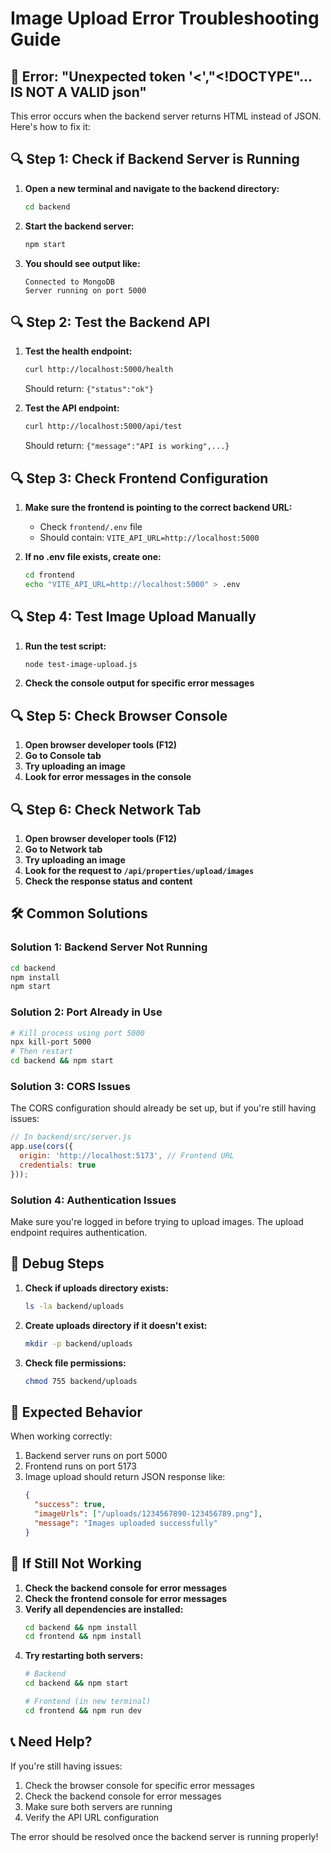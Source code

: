 # Image Upload Error Troubleshooting Guide

## 🚨 Error: "Unexpected token '<',"<!DOCTYPE"... IS NOT A VALID json"

This error occurs when the backend server returns HTML instead of JSON. Here's how to fix it:

## 🔍 **Step 1: Check if Backend Server is Running**

1. **Open a new terminal and navigate to the backend directory:**
   ```bash
   cd backend
   ```

2. **Start the backend server:**
   ```bash
   npm start
   ```

3. **You should see output like:**
   ```
   Connected to MongoDB
   Server running on port 5000
   ```

## 🔍 **Step 2: Test the Backend API**

1. **Test the health endpoint:**
   ```bash
   curl http://localhost:5000/health
   ```
   Should return: `{"status":"ok"}`

2. **Test the API endpoint:**
   ```bash
   curl http://localhost:5000/api/test
   ```
   Should return: `{"message":"API is working",...}`

## 🔍 **Step 3: Check Frontend Configuration**

1. **Make sure the frontend is pointing to the correct backend URL:**
   - Check `frontend/.env` file
   - Should contain: `VITE_API_URL=http://localhost:5000`

2. **If no .env file exists, create one:**
   ```bash
   cd frontend
   echo "VITE_API_URL=http://localhost:5000" > .env
   ```

## 🔍 **Step 4: Test Image Upload Manually**

1. **Run the test script:**
   ```bash
   node test-image-upload.js
   ```

2. **Check the console output for specific error messages**

## 🔍 **Step 5: Check Browser Console**

1. **Open browser developer tools (F12)**
2. **Go to Console tab**
3. **Try uploading an image**
4. **Look for error messages in the console**

## 🔍 **Step 6: Check Network Tab**

1. **Open browser developer tools (F12)**
2. **Go to Network tab**
3. **Try uploading an image**
4. **Look for the request to `/api/properties/upload/images`**
5. **Check the response status and content**

## 🛠️ **Common Solutions**

### Solution 1: Backend Server Not Running
```bash
cd backend
npm install
npm start
```

### Solution 2: Port Already in Use
```bash
# Kill process using port 5000
npx kill-port 5000
# Then restart
cd backend && npm start
```

### Solution 3: CORS Issues
The CORS configuration should already be set up, but if you're still having issues:
```javascript
// In backend/src/server.js
app.use(cors({ 
  origin: 'http://localhost:5173', // Frontend URL
  credentials: true 
}));
```

### Solution 4: Authentication Issues
Make sure you're logged in before trying to upload images. The upload endpoint requires authentication.

## 🔧 **Debug Steps**

1. **Check if uploads directory exists:**
   ```bash
   ls -la backend/uploads
   ```

2. **Create uploads directory if it doesn't exist:**
   ```bash
   mkdir -p backend/uploads
   ```

3. **Check file permissions:**
   ```bash
   chmod 755 backend/uploads
   ```

## 📝 **Expected Behavior**

When working correctly:
1. Backend server runs on port 5000
2. Frontend runs on port 5173
3. Image upload should return JSON response like:
   ```json
   {
     "success": true,
     "imageUrls": ["/uploads/1234567890-123456789.png"],
     "message": "Images uploaded successfully"
   }
   ```

## 🚨 **If Still Not Working**

1. **Check the backend console for error messages**
2. **Check the frontend console for error messages**
3. **Verify all dependencies are installed:**
   ```bash
   cd backend && npm install
   cd frontend && npm install
   ```
4. **Try restarting both servers:**
   ```bash
   # Backend
   cd backend && npm start
   
   # Frontend (in new terminal)
   cd frontend && npm run dev
   ```

## 📞 **Need Help?**

If you're still having issues:
1. Check the browser console for specific error messages
2. Check the backend console for error messages
3. Make sure both servers are running
4. Verify the API URL configuration

The error should be resolved once the backend server is running properly!
